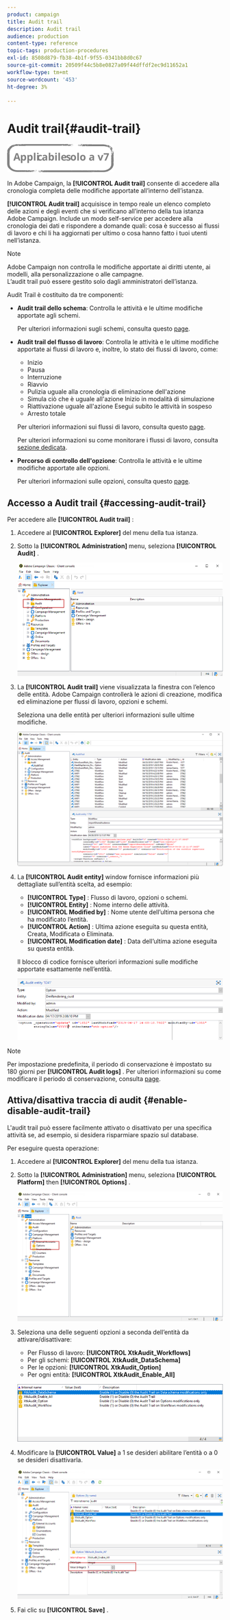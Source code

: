 ```yaml
---
product: campaign
title: Audit trail
description: Audit trail
audience: production
content-type: reference
topic-tags: production-procedures
exl-id: 8508d879-fb38-4b1f-9f55-0341bb8d0c67
source-git-commit: 20509f44c5b8e0827a09f44dffdf2ec9d11652a1
workflow-type: tm+mt
source-wordcount: '453'
ht-degree: 3%

---
```


# Audit trail{#audit-trail}

![](../../assets/v7-only.svg)

In Adobe Campaign, la **[!UICONTROL Audit trail]** consente di accedere alla cronologia completa delle modifiche apportate all’interno dell’istanza.

**[!UICONTROL Audit trail]** acquisisce in tempo reale un elenco completo delle azioni e degli eventi che si verificano all’interno della tua istanza Adobe Campaign. Include un modo self-service per accedere alla cronologia dei dati e rispondere a domande quali: cosa è successo ai flussi di lavoro e chi li ha aggiornati per ultimo o cosa hanno fatto i tuoi utenti nell’istanza.

>[!NOTE]
>
>Adobe Campaign non controlla le modifiche apportate ai diritti utente, ai modelli, alla personalizzazione o alle campagne.\
>L’audit trail può essere gestito solo dagli amministratori dell’istanza.

Audit Trail è costituito da tre componenti:

* **Audit trail dello schema**: Controlla le attività e le ultime modifiche apportate agli schemi.

   Per ulteriori informazioni sugli schemi, consulta questo [page](../../configuration/using/data-schemas.md).

* **Audit trail del flusso di lavoro**: Controlla le attività e le ultime modifiche apportate ai flussi di lavoro e, inoltre, lo stato dei flussi di lavoro, come:

   * Inizio
   * Pausa
   * Interruzione
   * Riavvio
   * Pulizia uguale alla cronologia di eliminazione dell&#39;azione
   * Simula ciò che è uguale all&#39;azione Inizio in modalità di simulazione
   * Riattivazione uguale all&#39;azione Esegui subito le attività in sospeso
   * Arresto totale

   Per ulteriori informazioni sui flussi di lavoro, consulta questo [page](../../workflow/using/about-workflows.md).

   Per ulteriori informazioni su come monitorare i flussi di lavoro, consulta [sezione dedicata](../../workflow/using/monitoring-workflow-execution.md).

* **Percorso di controllo dell&#39;opzione**: Controlla le attività e le ultime modifiche apportate alle opzioni.

   Per ulteriori informazioni sulle opzioni, consulta questo [page](../../installation/using/configuring-campaign-options.md).

## Accesso a Audit trail {#accessing-audit-trail}

Per accedere alle **[!UICONTROL Audit trail]** :

1. Accedere al **[!UICONTROL Explorer]** del menu della tua istanza.
1. Sotto la **[!UICONTROL Administration]** menu, seleziona **[!UICONTROL Audit]** .

   ![](assets/audit_trail_1.png)

1. La **[!UICONTROL Audit trail]** viene visualizzata la finestra con l’elenco delle entità. Adobe Campaign controllerà le azioni di creazione, modifica ed eliminazione per flussi di lavoro, opzioni e schemi.

   Seleziona una delle entità per ulteriori informazioni sulle ultime modifiche.

   ![](assets/audit_trail_2.png)

1. La **[!UICONTROL Audit entity]** window fornisce informazioni più dettagliate sull’entità scelta, ad esempio:

   * **[!UICONTROL Type]** : Flusso di lavoro, opzioni o schemi.
   * **[!UICONTROL Entity]** : Nome interno delle attività.
   * **[!UICONTROL Modified by]** : Nome utente dell’ultima persona che ha modificato l’entità.
   * **[!UICONTROL Action]** : Ultima azione eseguita su questa entità, Creata, Modificata o Eliminata.
   * **[!UICONTROL Modification date]** : Data dell’ultima azione eseguita su questa entità.

   Il blocco di codice fornisce ulteriori informazioni sulle modifiche apportate esattamente nell’entità.

   ![](assets/audit_trail_3.png)

>[!NOTE]
>
>Per impostazione predefinita, il periodo di conservazione è impostato su 180 giorni per **[!UICONTROL Audit logs]** . Per ulteriori informazioni su come modificare il periodo di conservazione, consulta [page](../../production/using/database-cleanup-workflow.md#deployment-wizard).

## Attiva/disattiva traccia di audit {#enable-disable-audit-trail}

L&#39;audit trail può essere facilmente attivato o disattivato per una specifica attività se, ad esempio, si desidera risparmiare spazio sul database.

Per eseguire questa operazione:

1. Accedere al **[!UICONTROL Explorer]** del menu della tua istanza.
1. Sotto la **[!UICONTROL Administration]** menu, seleziona **[!UICONTROL Platform]** then **[!UICONTROL Options]** .

   ![](assets/audit_trail_4.png)

1. Seleziona una delle seguenti opzioni a seconda dell’entità da attivare/disattivare:

   * Per Flusso di lavoro: **[!UICONTROL XtkAudit_Workflows]**
   * Per gli schemi: **[!UICONTROL XtkAudit_DataSchema]**
   * Per le opzioni: **[!UICONTROL XtkAudit_Option]**
   * Per ogni entità: **[!UICONTROL XtkAudit_Enable_All]**

   ![](assets/audit_trail_5.png)

1. Modificare la **[!UICONTROL Value]** a 1 se desideri abilitare l’entità o a 0 se desideri disattivarla.

   ![](assets/audit_trail_6.png)

1. Fai clic su **[!UICONTROL Save]** .
